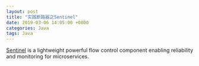 ```yaml
---
layout: post
title: "实践断路器之Sentinel"
date: 2019-03-06 14:05:00 +0800
categories: Java
tags: Java 
---
```


[Sentinel](https://github.com/alibaba/Sentinel) is a lightweight powerful flow control component enabling reliability and monitoring for microservices.